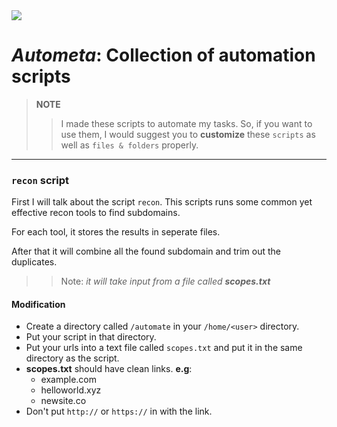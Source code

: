 <img src='https://repository-images.githubusercontent.com/744391632/654b52a4-f02a-4183-ac25-5304fb78531f'>

# *Autometa*: Collection of automation scripts
> **NOTE**
> > I made these scripts to automate my tasks. So, if you want to use them, I would suggest you to **customize** these   `scripts` as well as `files & folders` properly.

----
### `recon` script
First I will talk about the script `recon`. This scripts runs some common yet effective recon tools to find subdomains.

For each tool, it stores the results in seperate files.

After that it will combine all the found subdomain and trim out the duplicates.
>> Note: *it will take input from a file called **scopes.txt***
#### Modification
- Create a directory called `/automate` in your `/home/<user>` directory.
- Put your script in that directory.
- Put your urls into a text file called `scopes.txt` and put it in the same directory as the script.
- **scopes.txt** should have clean links. **e.g**: 
  - example.com
  - helloworld.xyz
  - newsite.co
- Don't put `http://` or `https://` in with the link.


